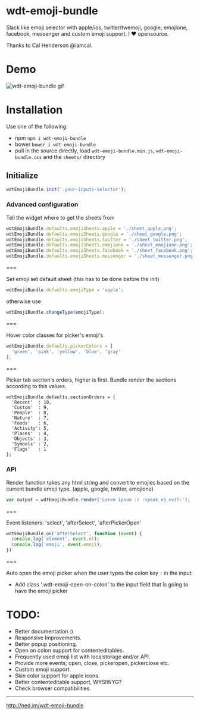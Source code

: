 # wdt-emoji-bundle

Slack like emoji selector with apple/ios, twitter/twemoji, google, emojione, facebook, messenger and custom emoji support. I :heart: opensource.

Thanks to Cal Henderson @iamcal.

# Demo

![wdt-emoji-bundle gif](https://raw.githubusercontent.com/needim/wdt-emoji-bundle/master/wdt-emoji-bundle.gif "wdt-emoji-bundle gif")

# Installation

Use one of the following:
* npm `npm i wdt-emoji-bundle`
* bower `bower i wdt-emoji-bundle`
* pull in the source directly, load `wdt-emoji-bundle.min.js`, `wdt-emoji-bundle.css` and the `sheets/` directory

## Initialize

```javascript
wdtEmojiBundle.init('.your-inputs-selector');
```

### Advanced configuration

Tell the widget where to get the sheets from

```javascript
wdtEmojiBundle.defaults.emojiSheets.apple = './sheet_apple.png';        // default /sheets/sheet_apple_64.png
wdtEmojiBundle.defaults.emojiSheets.google = './sheet_google.png';      // default /sheets/sheet_google_64.png
wdtEmojiBundle.defaults.emojiSheets.twitter = './sheet_twitter.png';    // default /sheets/sheet_twitter_64.png
wdtEmojiBundle.defaults.emojiSheets.emojione = './sheet_emojione.png';  // default /sheets/sheet_emojione_64.png
wdtEmojiBundle.defaults.emojiSheets.facebook = './sheet_facebook.png';  // default /sheets/sheet_facebook_64.png
wdtEmojiBundle.defaults.emojiSheets.messenger = './sheet_messenger.png';  // default /sheets/sheet_messenger_64.png
```

===

Set emoji set default sheet (this has to be done before the init)

```javascript
wdtEmojiBundle.defaults.emojiType = 'apple';
```

otherwise use

```javascript
wdtEmojiBundle.changeType(emojiType);
```

===

Hover color classes for picker's emoji's

```javascript
wdtEmojiBundle.defaults.pickerColors = [
  'green', 'pink', 'yellow', 'blue', 'gray'
];
```
===

Picker tab section's orders, higher is first. Bundle render the sections according to this values.

```
wdtEmojiBundle.defaults.sectionOrders = { 
  'Recent'  : 10, 
  'Custom'  : 9, 
  'People'  : 8, 
  'Nature'  : 7, 
  'Foods'   : 6, 
  'Activity': 5, 
  'Places'  : 4, 
  'Objects' : 3, 
  'Symbols' : 2, 
  'Flags'   : 1
};
```

### API

Render function takes any html string and convert to emojies based on the current bundle emoji type. (apple, google, twitter, emojione)

```javascript
var output = wdtEmojiBundle.render('Lorem ipsum :) :speak_no_evil:');
```

===

Event listeners: 'select', 'afterSelect', 'afterPickerOpen'

```javascript
wdtEmojiBundle.on('afterSelect', function (event) {
  console.log('element', event.el);
  console.log('emoji', event.emoji);
})
```

===

Auto open the emoji picker when the user types the colon key `:` in the input:

* Add class '.wdt-emoji-open-on-colon' to the input field that is going to have the emoji picker 

# TODO:

- Better documentation :)
- Responsive Improvements.
- Better popup positioning.
- Open on colon support for contenteditables.
- Frequently used emoji list with localstorage and/or API.
- Provide more events; open, close, pickeropen, pickerclose etc.
- Custom emoji support.
- Skin color support for apple icons.
- Better contenteditable support, WYSIWYG?
- Check browser compatibilities.

---

<http://ned.im/wdt-emoji-bundle>
